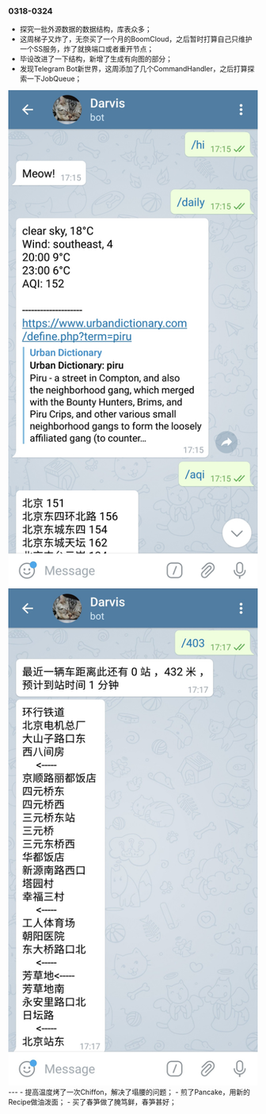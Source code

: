 ### 0318-0324
- 探究一批外源数据的数据结构，库表众多；
- 这周梯子又炸了，无奈买了一个月的BoomCloud，之后暂时打算自己只维护一个SS服务，炸了就换端口或者重开节点；
- 毕设改进了一下结构，新增了生成有向图的部分；
- 发现Telegram Bot新世界，这周添加了几个CommandHandler，之后打算探索一下JobQueue；
<img src="tgbot0.jpg">
<img src="tgbot1.jpg">
---
- 提高温度烤了一次Chiffon，解决了塌腰的问题；
- 煎了Pancake，用新的Recipe做油泼面；
- 买了春笋做了腌笃鲜，春笋甚好；

